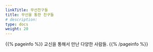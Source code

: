 ```yaml
---
linkTitle: 무선친구들
title: 무선을 통한 친구들
# description: 
type: docs
weight: 20
---
```


{{% pageinfo %}}
교신을 통해서 만난 다양한 사람들.
{{% /pageinfo %}}


